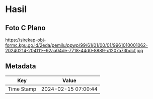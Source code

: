 # Hasil

## Foto C Plano

https://sirekap-obj-formc.kpu.go.id/2eda/pemilu/ppwp/99/61/01/00/01/9961010001062-20240214-204111--92aa04de-7718-44d0-8889-c1207a73bdcf.jpg


## Metadata

| Key        | Value               |
| ---------- | ------------------- |
| Time Stamp | 2024-02-15 07:00:44 |



